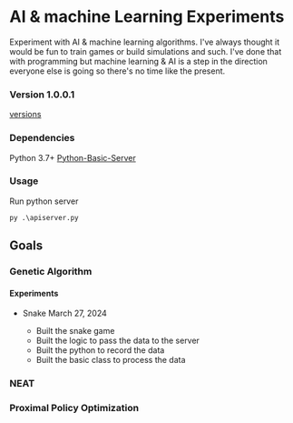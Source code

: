 
# AI & machine Learning Experiments

Experiment with AI & machine learning algorithms. I've always thought it would be fun to train games or build simulations and such. I've done that with programming but machine learning & AI is a step in the direction everyone else is going so there's no time like the present. 

### Version 1.0.0.1
[versions](versions.md)

### Dependencies
Python 3.7+
[Python-Basic-Server](https://github.com/061375/Python-Basic-Server)

### Usage
Run python server

    py .\apiserver.py
## Goals
### Genetic Algorithm
#### Experiments

 - Snake
 March 27, 2024
 
	 - Built the snake game
	 - Built the logic to pass the data to the server
	 - Built the python to record the data
	 - Built the basic class to process the data

### NEAT

### Proximal Policy Optimization